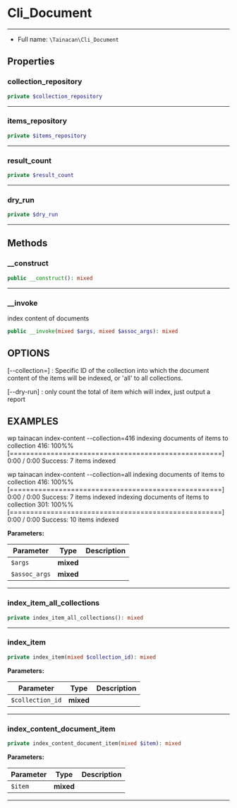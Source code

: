 # Cli_Document


***

* Full name: `\Tainacan\Cli_Document`

## Properties

### collection_repository

```php
private $collection_repository
```

***

### items_repository

```php
private $items_repository
```

***

### result_count

```php
private $result_count
```

***

### dry_run

```php
private $dry_run
```

***

## Methods

### __construct

```php
public __construct(): mixed
```

***

### __invoke

index content of documents

```php
public __invoke(mixed $args, mixed $assoc_args): mixed
```

## OPTIONS
[--collection=<value>]
: <value> Specific ID of the collection into which the document content of the items will be indexed, or 'all' to all collections.


[--dry-run]
: only count the total of item which will index, just output a report

## EXAMPLES

wp tainacan index-content --collection=416
indexing documents of items to collection 416:  100%% [====================================================] 0:00 / 0:00
Success:
7 items indexed


wp tainacan index-content --collection=all
indexing documents of items to collection 416:  100%% [====================================================] 0:00 / 0:00
Success:
7 items indexed
indexing documents of items to collection 301:  100%% [====================================================] 0:00 / 0:00
Success:
10 items indexed

**Parameters:**

| Parameter     | Type      | Description |
|---------------|-----------|-------------|
| `$args`       | **mixed** |             |
| `$assoc_args` | **mixed** |             |

***

### index_item_all_collections

```php
private index_item_all_collections(): mixed
```

***

### index_item

```php
private index_item(mixed $collection_id): mixed
```

**Parameters:**

| Parameter        | Type      | Description |
|------------------|-----------|-------------|
| `$collection_id` | **mixed** |             |

***

### index_content_document_item

```php
private index_content_document_item(mixed $item): mixed
```

**Parameters:**

| Parameter | Type      | Description |
|-----------|-----------|-------------|
| `$item`   | **mixed** |             |

***
